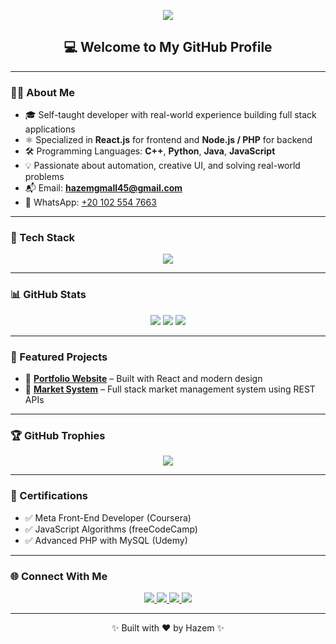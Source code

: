 <!-- 👋 Header Banner -->
<p align="center">
  <img src="https://capsule-render.vercel.app/api?type=waving&color=0:F97316,100:EF4444&height=250&section=header&text=Hazem%20Gamal%20👨‍💻&fontSize=45&fontAlignY=35&fontColor=ffffff&desc=Full%20Stack%20Developer%20%7C%20React%20%7C%20Open%20Source&descSize=18&descAlignY=60&descAlign=center" />
</p>

<h2 align="center">💻 Welcome to My GitHub Profile</h2>

---

### 👨‍💻 About Me

- 🎓 Self-taught developer with real-world experience building full stack applications  
- ⚛️ Specialized in **React.js** for frontend and **Node.js / PHP** for backend  
- 🛠️ Programming Languages: **C++**, **Python**, **Java**, **JavaScript**  
- 💡 Passionate about automation, creative UI, and solving real-world problems  
- 📬 Email: **hazemgmall45@gmail.com**  
- 📱 WhatsApp: [+20 102 554 7663](https://wa.me/201025547663)

---

### 🔧 Tech Stack

<p align="center">
  <img src="https://skillicons.dev/icons?i=react,nodejs,php,js,java,python,cpp,mongodb,mysql,git,github,vscode,linux,bash" />
</p>

---

### 📊 GitHub Stats

<p align="center">
  <img src="https://github-readme-stats.vercel.app/api?username=hazem257&show_icons=true&theme=radical&count_private=true" />
  <img src="https://github-readme-streak-stats.herokuapp.com?user=hazem257&theme=radical" />
  <img src="https://github-readme-stats.vercel.app/api/top-langs/?username=hazem257&layout=compact&theme=radical" />
</p>

---

### 🚀 Featured Projects

- 🎨 [**Portfolio Website**](https://hazem1104.vercel.app/) – Built with React and modern design  
- 🛒 [**Market System**](https://final2-ten.vercel.app/) – Full stack market management system using REST APIs

---

### 🏆 GitHub Trophies

<p align="center">
  <img src="https://github-profile-trophy.vercel.app/?username=hazem257&theme=radical&margin-w=10&no-frame=true" />
</p>

---

### 📜 Certifications

- ✅ Meta Front-End Developer (Coursera)  
- ✅ JavaScript Algorithms (freeCodeCamp)  
- ✅ Advanced PHP with MySQL (Udemy)

---

### 🌐 Connect With Me

<p align="center">
  <a href="https://www.facebook.com/hazemgm21">
    <img src="https://img.shields.io/badge/Facebook-1877F2?style=for-the-badge&logo=facebook&logoColor=white" />
  </a>
  <a href="mailto:hazemgmall45@gmail.com">
    <img src="https://img.shields.io/badge/Gmail-D14836?style=for-the-badge&logo=gmail&logoColor=white" />
  </a>
  <a href="https://www.linkedin.com/in/hazem-gmall-2537b4371/">
    <img src="https://img.shields.io/badge/LinkedIn-0077B5?style=for-the-badge&logo=linkedin&logoColor=white" />
  </a>
  <a href="https://wa.me/201025547663" target="_blank">
    <img src="https://img.shields.io/badge/WhatsApp-25D366?style=for-the-badge&logo=whatsapp&logoColor=white" />
  </a>
</p>

---

<p align="center">✨ Built with ❤️ by Hazem ✨</p>
